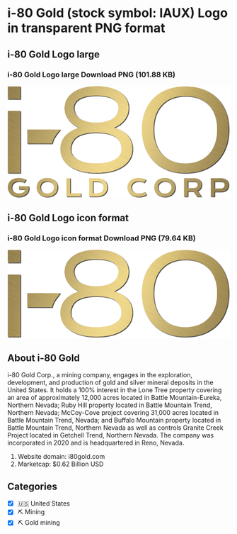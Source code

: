 # i-80 Gold (stock symbol: IAUX) Logo in transparent PNG format

## i-80 Gold Logo large

### i-80 Gold Logo large Download PNG (101.88 KB)

![i-80 Gold Logo large Download PNG (101.88 KB)](/img/orig/IAUX_BIG-f09e66ff.png)

## i-80 Gold Logo icon format

### i-80 Gold Logo icon format Download PNG (79.64 KB)

![i-80 Gold Logo icon format Download PNG (79.64 KB)](/img/orig/IAUX-e11689d1.png)

## About i-80 Gold

i-80 Gold Corp., a mining company, engages in the exploration, development, and production of gold and silver mineral deposits in the United States. It holds a 100% interest in the Lone Tree property covering an area of approximately 12,000 acres located in Battle Mountain-Eureka, Northern Nevada; Ruby Hill property located in Battle Mountain Trend, Northern Nevada; McCoy-Cove project covering 31,000 acres located in Battle Mountain Trend, Nevada; and Buffalo Mountain property located in Battle Mountain Trend, Northern Nevada as well as controls Granite Creek Project located in Getchell Trend, Northern Nevada. The company was incorporated in 2020 and is headquartered in Reno, Nevada.

1. Website domain: i80gold.com
2. Marketcap: $0.62 Billion USD


## Categories
- [x] 🇺🇸 United States
- [x] ⛏️ Mining
- [x] ⛏️ Gold mining
